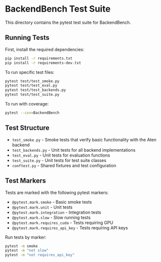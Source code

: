 # BackendBench Test Suite

This directory contains the pytest test suite for BackendBench.

## Running Tests

First, install the required dependencies:
```bash
pip install -r requirements.txt
pip install -r requirements-dev.txt
```

To run specific test files:
```bash
pytest test/test_smoke.py
pytest test/test_eval.py
pytest test/test_backends.py
pytest test/test_suite.py
```

To run with coverage:
```bash
pytest --cov=BackendBench
```

## Test Structure

- `test_smoke.py` - Smoke tests that verify basic functionality with the Aten backend
- `test_backends.py` - Unit tests for all backend implementations
- `test_eval.py` - Unit tests for evaluation functions
- `test_suite.py` - Unit tests for test suite classes
- `conftest.py` - Shared fixtures and test configuration

## Test Markers

Tests are marked with the following pytest markers:
- `@pytest.mark.smoke` - Basic smoke tests
- `@pytest.mark.unit` - Unit tests
- `@pytest.mark.integration` - Integration tests
- `@pytest.mark.slow` - Slow running tests
- `@pytest.mark.requires_cuda` - Tests requiring GPU
- `@pytest.mark.requires_api_key` - Tests requiring API keys

Run tests by marker:
```bash
pytest -m smoke
pytest -m "not slow"
pytest -m "not requires_api_key"
```